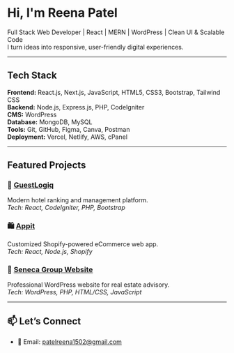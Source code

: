 #  Hi, I'm Reena Patel

 Full Stack Web Developer | React | MERN | WordPress | Clean UI & Scalable Code  
 I turn ideas into responsive, user-friendly digital experiences.

---

##  Tech Stack

**Frontend:** React.js, Next.js, JavaScript, HTML5, CSS3, Bootstrap, Tailwind CSS  
**Backend:** Node.js, Express.js, PHP, CodeIgniter  
**CMS:** WordPress  
**Database:** MongoDB, MySQL  
**Tools:** Git, GitHub, Figma, Canva, Postman  
**Deployment:** Vercel, Netlify, AWS, cPanel  

---

##  Featured Projects

### 🏨 [GuestLogiq](https://github.com/patelreena1502/guestlogiq)  
Modern hotel ranking and management platform.  
*Tech: React, CodeIgniter, PHP, Bootstrap*

### 🛍️ [Appit](https://github.com/patelreena1502/appit-ecommerce-react)  
Customized Shopify-powered eCommerce web app.  
*Tech: React, Node.js, Shopify*

### 🏢 [Seneca Group Website](https://github.com/patelreena1502/seneca-realestate-website)  
Professional WordPress website for real estate advisory.  
*Tech: WordPress, PHP, HTML/CSS, JavaScript*

---

## 📫 Let’s Connect
 
- 📩 Email: patelreena1502@gmail.com
